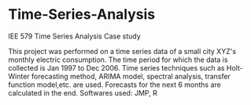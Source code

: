 # Time-Series-Analysis
IEE 579 Time Series Analysis Case study

This project was performed on a time series data of a small city XYZ's monthly electric consumption. The time period for which the data is collected is Jan 1997 to Dec 2006.
Time series techniques such as Holt-Winter forecasting method, ARIMA model, spectral analysis, transfer function model,etc. are used.
Forecasts for the next 6 months are calculated in the end. Softwares used: JMP, R
